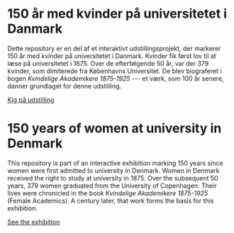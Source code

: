 # 150 år med kvinder på universitetet i Danmark

Dette repository er en del af et interaktivt udstillingsprojekt, der markerer 150 år med kvinder på universitetet i Danmark. Kvinder fik først lov til at læse på universitetet i 1875. Over de efterfølgende 50 år, var der 379 kvinder, som dimiterede fra Københavns Universitet. De blev biograferet i bogen *Kvindelige Akademikere 1875-1925* --- et værk, som 100 år senere, danner grundlaget for denne udstilling.

[Kig på udstilling](https://git.nickford.com/KvinderKU-1875-1925/)

# 150 years of women at university in Denmark

This repository is part of an interactive exhibition marking 150 years since women were first admitted to university in Denmark. Women in Denmark received the right to study at university in 1875. Over the subsequent 50 years, 379 women graduated from the University of Copenhagen. Their lives were chronicled in the book *Kvindelige Akademikere 1875-1925* (Female Academics). A century later, that work forms the basis for this exhibition.

[See the exhibition](https://git.nickford.com/KvinderKU-1875-1925/)